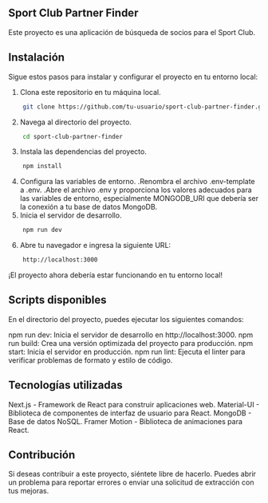 ## Sport Club Partner Finder

Este proyecto es una aplicación de búsqueda de socios para el Sport Club.

## Instalación

Sigue estos pasos para instalar y configurar el proyecto en tu entorno local:

1. Clona este repositorio en tu máquina local.

```bash
    git clone https://github.com/tu-usuario/sport-club-partner-finder.git
```

2. Navega al directorio del proyecto.

```bash
    cd sport-club-partner-finder
```

3. Instala las dependencias del proyecto.

```bash
    npm install
```

4. Configura las variables de entorno.
   .Renombra el archivo .env-template a .env.
   .Abre el archivo .env y proporciona los valores adecuados para las variables de entorno, especialmente MONGODB_URI que debería ser la conexión a tu base de datos MongoDB.
5. Inicia el servidor de desarrollo.

```bash
    npm run dev
```

6. Abre tu navegador e ingresa la siguiente URL:

```bash
    http://localhost:3000
```

¡El proyecto ahora debería estar funcionando en tu entorno local!

## Scripts disponibles

En el directorio del proyecto, puedes ejecutar los siguientes comandos:

npm run dev: Inicia el servidor de desarrollo en http://localhost:3000.
npm run build: Crea una versión optimizada del proyecto para producción.
npm start: Inicia el servidor en producción.
npm run lint: Ejecuta el linter para verificar problemas de formato y estilo de código.

## Tecnologías utilizadas

Next.js - Framework de React para construir aplicaciones web.
Material-UI - Biblioteca de componentes de interfaz de usuario para React.
MongoDB - Base de datos NoSQL.
Framer Motion - Biblioteca de animaciones para React.

## Contribución

Si deseas contribuir a este proyecto, siéntete libre de hacerlo. Puedes abrir un problema para reportar errores o enviar una solicitud de extracción con tus mejoras.
